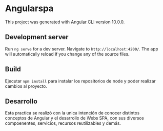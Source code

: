 # Angularspa

This project was generated with [Angular CLI](https://github.com/angular/angular-cli) version 10.0.0.

## Development server

Run `ng serve` for a dev server. Navigate to `http://localhost:4200/`. The app will automatically reload if you change any of the source files.

## Build

Ejecutar `npm install` para instalar los repositorios de node y poder realizar cambios al proyecto.

## Desarrollo

Esta practica se realizó con la unica intención de conocer distintos conceptos de Angular y el desarrollo de Webs SPA, con sus diversos compoenentes, servicios, recursos reutilizables y demás.

